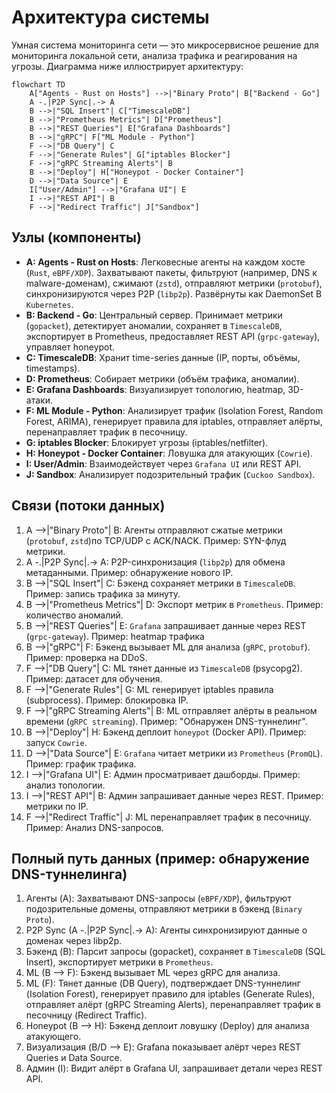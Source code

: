# Архитектура системы

Умная система мониторинга сети — это микросервисное решение для мониторинга локальной сети, анализа трафика и реагирования на угрозы. Диаграмма ниже иллюстрирует архитектуру:

```mermaid
flowchart TD
    A["Agents - Rust on Hosts"] -->|"Binary Proto"| B["Backend - Go"]
    A -.|P2P Sync|.-> A
    B -->|"SQL Insert"| C["TimescaleDB"]
    B -->|"Prometheus Metrics"| D["Prometheus"]
    B -->|"REST Queries"| E["Grafana Dashboards"]
    B -->|"gRPC"| F["ML Module - Python"]
    F -->|"DB Query"| C
    F -->|"Generate Rules"| G["iptables Blocker"]
    F -->|"gRPC Streaming Alerts"| B
    B -->|"Deploy"| H["Honeypot - Docker Container"]
    D -->|"Data Source"| E
    I["User/Admin"] -->|"Grafana UI"| E
    I -->|"REST API"| B
    F -->|"Redirect Traffic"| J["Sandbox"]
```

## Узлы (компоненты)

- **A: Agents - Rust on Hosts**: Легковесные агенты на каждом хосте (`Rust`, `eBPF/XDP`). Захватывают пакеты, фильтруют (например, DNS к malware-доменам), сжимают (`zstd`), отправляют метрики (`protobuf`), синхронизируются через Р2Р (`libp2p`). Развёрнуты как DaemonSet B `Kubernetes`.
- **B: Backend - Go**: Центральный сервер. Принимает метрики (`gopacket`), детектирует аномалии, сохраняет в `TimescaleDB`, экспортирует в Prometheus, предоставляет REST API (`grpc-gateway`), управляет honeypot.
- **C: TimescaleDB**: Хранит time-series данные (ІР, порты, объёмы, timestamps).
- **D: Prometheus**: Собирает метрики (объём трафика, аномалии).
- **E: Grafana Dashboards**: Визуализирует топологию, heatmap, 3D-атаки.
- **F: ML Module - Python**: Анализирует трафик (Isolation Forest, Random Forest, ARIMA), генерирует правила для iptables, отправляет алёрты, перенаправляет трафик в песочницу.
- **G: iptables Blocker**: Блокирует угрозы (iptables/netfilter).
- **H: Honeypot - Docker Container**: Ловушка для атакующих (`Cowrie`).
- **I: User/Admin**: Взаимодействует через `Grafana UI` или REST API.
- **J: Sandbox**: Анализирует подозрительный трафик (`Cuckoo Sandbox`).

## Связи (потоки данных)

1. A -->|"Binary Proto"| B: Агенты отправляют сжатые метрики (`protobuf`, `zstd`)по TCP/UDP с ACK/NACK. Пример: SYN-флуд метрики.
2. A -.|P2P Sync|.-> A: P2P-синхронизация (`libp2p`) для обмена метаданными. Пример: обнаружение нового IP.
3. B -->|"SQL Insert"| C: Бэкенд сохраняет метрики в `TimescaleDB`. Пример: запись трафика за минуту.
4. B -->|"Prometheus Metrics"| D: Экспорт метрик в `Prometheus`. Пример: количество аномалий.
5. B -->|"REST Queries"| E: `Grafana` запрашивает данные через REST (`grpc-gateway`). Пример: heatmap трафика
6. B -->|"gRPC"| F: Бэкенд вызывает ML для анализа (`gRPC`, `protobuf`). Пример: проверка на DDoS.
7. F -->|"DB Query"| C: ML тянет данные из `TimescaleDB` (psycopg2). Пример: датасет для обучения.
8. F -->|"Generate Rules"| G: ML генерирует iptables правила (subprocess). Пример: блокировка IP.
9. F -->|"gRPC Streaming Alerts"| B: ML отправляет алёрты в реальном времени (`gRPC streaming`). Пример: "Обнаружен DNS-туннелинг".
10. B -->|"Deploy"| H: Бэкенд деплоит `honeypot` (Docker API). Пример: запуск `Cowrie`.
11. D -->|"Data Source"| E: `Grafana` читает метрики из `Prometheus` (`PromQL`). Пример: график трафика.
12. I -->|"Grafana UI"| E: Админ просматривает дашборды. Пример: анализ топологии.
13. I -->|"REST API"| B: Админ запрашивает данные через REST. Пример: метрики по IP.
14. F -->|"Redirect Traffic"| J: ML перенаправляет трафик в песочницу. Пример: Анализ DNS-запросов.

## Полный путь данных (пример: обнаружение DNS-туннелинга)

1. Агенты (A): Захватывают DNS-запросы (`eBPF/XDP`), фильтруют подозрительные домены, отправляют метрики в бэкенд (`Binary Proto`).
2. P2P Sync (A -.|P2P Sync|.-> A): Агенты синхронизируют данные о доменах через libp2p.
3. Бэкенд (B): Парсит запросы (gopacket), сохраняет в `TimescaleDB` (SQL Insert), экспортирует метрики в `Prometheus`.
4. ML (B --> F): Бэкенд вызывает ML через gRPC для анализа.
5. ML (F): Тянет данные (DB Query), подтверждает DNS-туннелинг (Isolation Forest), генерирует правило для iptables (Generate Rules), отправляет алёрт (gRPC Streaming Alerts), перенаправляет трафик в песочницу (Redirect Traffic).
6. Honeypot (B --> H): Бэкенд деплоит ловушку (Deploy) для анализа атакующего.
7. Визуализация (B/D --> E): Grafana показывает алёрт через REST Queries и Data Source.
8. Админ (I): Видит алёрт в Grafana UI, запрашивает детали через REST API.
